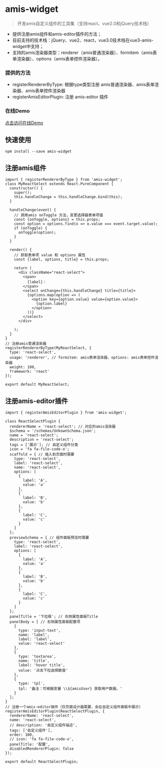 # amis-widget
> 开发amis自定义组件的工具集（支持react、vue2.0和jQuery技术栈）
- 提供注册amis组件和amis-editor插件的方法；
- 目前支持的技术栈：jQuery、vue2、react，vue3.0技术栈在vue3-amis-widget中支持；
- 支持的amis渲染器类型：renderer（amis普通渲染器）、formitem（amis表单渲染器）、options（amis表单控件渲染器）。

### 提供的方法
- registerRendererByType: 根据type类型注册 amis普通渲染器、amis表单渲染器、amis表单控件渲染器
- registerAmisEditorPlugin: 注册 amis-editor 插件

### 在线Demo
[点击访问在线Demo](https://aisuda.github.io/amis-widget/test/preview.html)

## 快速使用

```
npm install --save amis-widget
```

## 注册amis组件
```tsx
import { registerRendererByType } from 'amis-widget';
class MyReactSelect extends React.PureComponent {
  constructor() {
    super();
    this.handleChange = this.handleChange.bind(this);
  }

  handleChange(event) {
    // 调用amis onToggle 方法，变更选择器表单项值
    const {onToggle, options} = this.props;
    const option = options.find(o => o.value === event.target.value);
    if (onToggle) {
      onToggle(option);
    }
  }

  render() {
    // 获取表单项 value 和 options 属性
    const {label, options, title} = this.props;

    return (
      <div className="react-select">
        <span>
          {label}：
        </span>
        <select onChange={this.handleChange} title={title}>
          {options.map(option => (
            <option key={option.value} value={option.value}>
              {option.label}
            </option>
          ))}
        </select>
      </div>

    );
  }
}
// 注册amis普通渲染器
registerRendererByType(MyReactSelect, {
  type: 'react-select',
  usage: 'renderer', // formitem: amis表单渲染器、options: amis表单控件渲染器
  weight: 100,
  framework: 'react'
});

export default MyReactSelect;
```

## 注册amis-editor插件
```tsx
import { registerAmisEditorPlugin } from 'amis-widget';

class ReactSelectPlugin {
  rendererName = 'react-select'; // 对应的amis渲染器
  $schema = '/schemas/UnkownSchema.json';
  name = 'react-select';
  description = 'react-select';
  tags = ['展示']; // 自定义组件分类
  icon = 'fa fa-file-code-o';
  scaffold = { // 插入到页面时需要
    type: 'react-select',
    label: 'react-select',
    name: 'react-select',
    options: [
      {
        label: 'A',
        value: 'a'
      },
      {
        label: 'B',
        value: 'b'
      },
      {
        label: 'C',
        value: 'c'
      }
    ]
  };
  previewSchema = { // 组件面板预览时需要
    type: 'react-select',
    label: 'react-select',
    options: [
      {
        label: 'A',
        value: 'a'
      },
      {
        label: 'B',
        value: 'b'
      },
      {
        label: 'C',
        value: 'c'
      }
    ]
  };
  panelTitle = '下拉框'; // 右侧属性面板Title
  panelBody = [ // 右侧属性面板配置项
    {
      type: 'input-text',
      name: 'label',
      label: 'label',
      value: 'react-select'
    },
    {
      type: 'textarea',
      name: 'title',
      label: 'hover title',
      value: '点击下拉选择数值'
    },
    {
      type: 'tpl',
      tpl: '备注：可根据变量 \\${amisUser} 获取用户数据。'
    }
  ];
}
// 注册一个amis-editor插件（仅页面设计器需要，会在自定义组件面板中展示）
registerAmisEditorPlugin(ReactSelectPlugin, {
  rendererName: 'react-select',
  name: 'react-select',
  // description: '自定义组件描述',
  tags: ['自定义组件'],
  order: 100,
  // icon: 'fa fa-file-code-o',
  panelTitle: '配置',
  disabledRendererPlugin: false
});

export default ReactSelectPlugin;
```
